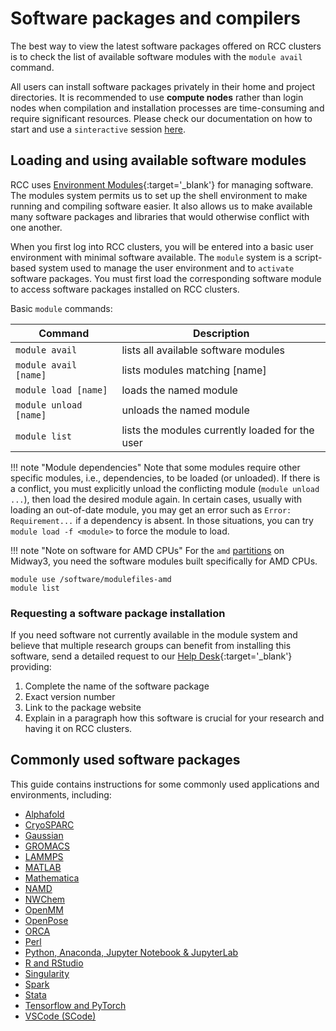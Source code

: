 # Software packages and compilers 

The best way to view the latest software packages offered on RCC clusters is to check the list of available software modules with the `module avail` command.

All users can install software packages privately in their home and project directories. It is recommended to use **compute nodes** rather than login nodes when compilation and installation processes are time-consuming and require significant resources. Please check our documentation on how to start and use a `sinteractive` session [here](../slurm/sinteractive.md). 

## Loading and using available software modules

RCC uses [Environment Modules](http://modules.sourceforge.net){:target='_blank'} for managing software. The modules system permits us to set up the shell environment to make running and compiling software easier. It also allows us to make available many software packages and libraries that would otherwise conflict with one another. 

When you first log into RCC clusters, you will be entered into a basic user environment with minimal software available.  The `module` system is a script-based system used to manage the user environment and to `activate` software packages.  You must first load the corresponding software module to access software packages installed on RCC clusters. 

Basic `module` commands:

| Command  | Description | 
| --------- | --------- | 
| `module avail`          |   lists all available software modules            |    
| `module avail [name]`   |   lists modules matching [name]                   |
| `module load [name]`    |   loads the named module                          |
| `module unload [name]`  |   unloads the named module                        |
| `module list`           |   lists the modules currently loaded for the user |

!!! note "Module dependencies"
    Note that some modules require other specific modules, i.e., dependencies, to be loaded (or unloaded). If there is a conflict, you must explicitly unload the conflicting module (`module unload ...`), then load the desired module again. In certain cases, usually with loading an out-of-date module, you may get an error such as `Error: Requirement...` if a dependency is absent. In those situations, you can try `module load -f <module>` to force the module to load.

!!! note "Note on software for AMD CPUs" 
    For the `amd` [partitions](../partitions.md) on Midway3, you need the software modules built specifically for AMD CPUs.
```
module use /software/modulefiles-amd
module list
```

### Requesting a software package installation 
If you need software not currently available in the module system and believe that multiple research groups can benefit from installing this software, send a detailed request to our [Help Desk](https://rcc.uchicago.edu/support-and-services/consulting-and-technical-support){:target='_blank'} providing:

1. Complete the name of the software package 
2. Exact version number 
3. Link to the package website 
4. Explain in a paragraph how this software is crucial for your research and having it on RCC clusters. 

## Commonly used software packages

This guide contains instructions for some commonly used applications and environments, including: 

* [Alphafold](../software/apps-and-envs/alphafold.md)
* [CryoSPARC](../software/apps-and-envs/cryosparc.md)
* [Gaussian](../software/apps-and-envs/gaussian.md)
* [GROMACS](../software/apps-and-envs/gromacs.md) 
* [LAMMPS](../software/apps-and-envs/lammps.md)
* [MATLAB](../software/apps-and-envs/matlab.md)    
* [Mathematica](../software/apps-and-envs/mathematica.md)
* [NAMD](../software/apps-and-envs/namd.md)
* [NWChem](../software/apps-and-envs/nwchem.md)
* [OpenMM](../software/apps-and-envs/openmm.md)
* [OpenPose](../software/apps-and-envs/openpose.md)
* [ORCA](../software/apps-and-envs/orca.md)
* [Perl](../software/apps-and-envs/perl.md) 
* [Python, Anaconda, Jupyter Notebook & JupyterLab](../software/apps-and-envs/python.md)
* [R and RStudio](../software/apps-and-envs/r.md)
* [Singularity](../software/apps-and-envs/singularity.md)
* [Spark](../software/apps-and-envs/spark.md)
* [Stata](../software/apps-and-envs/stata.md) 
* [Tensorflow and PyTorch](../software/apps-and-envs/tf-and-torch.md)
* [VSCode (SCode)](../software/apps-and-envs/scode/main.md)

